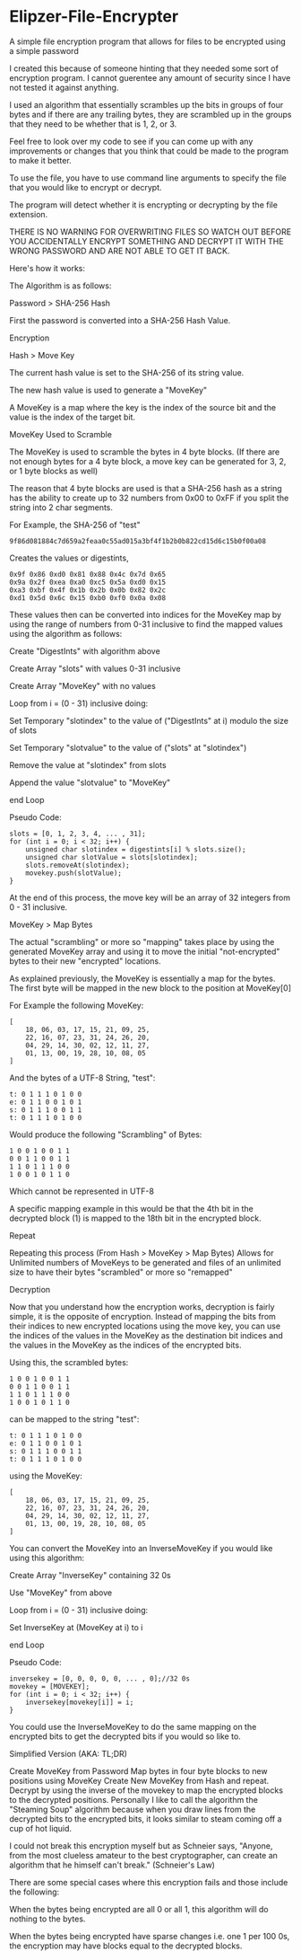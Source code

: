 # Elipzer-File-Encrypter
A simple file encryption program that allows for files to be encrypted using a simple password

I created this because of someone hinting that they needed some sort of encryption program. I cannot guerentee any amount of security since I have not tested it against anything.

I used an algorithm that essentially scrambles up the bits in groups of four bytes and if there are any trailing bytes, they are scrambled up in the groups that they need to be whether that is 1, 2, or 3.

Feel free to look over my code to see if you can come up with any improvements or changes that you think that could be made to the program to make it better.

To use the file, you have to use command line arguments to specify the file that you would like to encrypt or decrypt.

The program will detect whether it is encrypting or decrypting by the file extension.

THERE IS NO WARNING FOR OVERWRITING FILES SO WATCH OUT BEFORE YOU ACCIDENTALLY ENCRYPT SOMETHING AND DECRYPT IT WITH THE WRONG PASSWORD AND ARE NOT ABLE TO GET IT BACK.

Here's how it works:

The Algorithm is as follows:

Password > SHA-256 Hash

First the password is converted into a SHA-256 Hash Value.

Encryption

Hash > Move Key

The current hash value is set to the SHA-256 of its string value.

The new hash value is used to generate a "MoveKey"

A MoveKey is a map where the key is the index of the source bit and the value is the index of the target bit.

MoveKey Used to Scramble

The MoveKey is used to scramble the bytes in 4 byte blocks. (If there are not enough bytes for a 4 byte block, a move key can be generated for 3, 2, or 1 byte blocks as well)

The reason that 4 byte blocks are used is that a SHA-256 hash as a string has the ability to create up to 32 numbers from 0x00 to 0xFF if you split the string into 2 char segments.

For Example, the SHA-256 of "test"

    9f86d081884c7d659a2feaa0c55ad015a3bf4f1b2b0b822cd15d6c15b0f00a08
Creates the values or digestints,

    0x9f 0x86 0xd0 0x81 0x88 0x4c 0x7d 0x65
    0x9a 0x2f 0xea 0xa0 0xc5 0x5a 0xd0 0x15
    0xa3 0xbf 0x4f 0x1b 0x2b 0x0b 0x82 0x2c
    0xd1 0x5d 0x6c 0x15 0xb0 0xf0 0x0a 0x08
These values then can be converted into indices for the MoveKey map by using the range of numbers from 0-31 inclusive to find the mapped values using the algorithm as follows:

Create "DigestInts" with algorithm above

Create Array "slots" with values 0-31 inclusive

Create Array "MoveKey" with no values

Loop from i = (0 - 31) inclusive doing:

Set Temporary "slotindex" to the value of ("DigestInts" at i) modulo the size of slots

Set Temporary "slotvalue" to the value of ("slots" at "slotindex")

Remove the value at "slotindex" from slots

Append the value "slotvalue" to "MoveKey"

end Loop

Pseudo Code:

    slots = [0, 1, 2, 3, 4, ... , 31];
    for (int i = 0; i < 32; i++) {
        unsigned char slotindex = digestints[i] % slots.size();
        unsigned char slotValue = slots[slotindex];
        slots.removeAt(slotindex);
        movekey.push(slotValue);
    }
At the end of this process, the move key will be an array of 32 integers from 0 - 31 inclusive.

MoveKey > Map Bytes

The actual "scrambling" or more so "mapping" takes place by using the generated MoveKey array and using it to move the initial "not-encrypted" bytes to their new "encrypted" locations.

As explained previously, the MoveKey is essentially a map for the bytes. The first byte will be mapped in the new block to the position at MoveKey[0]

For Example the following MoveKey:

    [
        18, 06, 03, 17, 15, 21, 09, 25,
        22, 16, 07, 23, 31, 24, 26, 20, 
        04, 29, 14, 30, 02, 12, 11, 27, 
        01, 13, 00, 19, 28, 10, 08, 05
    ]
And the bytes of a UTF-8 String, "test":

    t: 0 1 1 1 0 1 0 0
    e: 0 1 1 0 0 1 0 1
    s: 0 1 1 1 0 0 1 1
    t: 0 1 1 1 0 1 0 0
Would produce the following "Scrambling" of Bytes:

    1 0 0 1 0 0 1 1
    0 0 1 1 0 0 1 1
    1 1 0 1 1 1 0 0
    1 0 0 1 0 1 1 0
Which cannot be represented in UTF-8

A specific mapping example in this would be that the 4th bit in the decrypted block (1) is mapped to the 18th bit in the encrypted block.

Repeat

Repeating this process (From Hash > MoveKey > Map Bytes) Allows for Unlimited numbers of MoveKeys to be generated and files of an unlimited size to have their bytes "scrambled" or more so "remapped"

Decryption

Now that you understand how the encryption works, decryption is fairly simple, it is the opposite of encryption. Instead of mapping the bits from their indices to new encrypted locations using the move key, you can use the indices of the values in the MoveKey as the destination bit indices and the values in the MoveKey as the indices of the encrypted bits.

Using this, the scrambled bytes:

    1 0 0 1 0 0 1 1
    0 0 1 1 0 0 1 1
    1 1 0 1 1 1 0 0
    1 0 0 1 0 1 1 0
can be mapped to the string "test":

    t: 0 1 1 1 0 1 0 0
    e: 0 1 1 0 0 1 0 1
    s: 0 1 1 1 0 0 1 1
    t: 0 1 1 1 0 1 0 0
using the MoveKey:

    [
        18, 06, 03, 17, 15, 21, 09, 25,
        22, 16, 07, 23, 31, 24, 26, 20, 
        04, 29, 14, 30, 02, 12, 11, 27, 
        01, 13, 00, 19, 28, 10, 08, 05
    ]
You can convert the MoveKey into an InverseMoveKey if you would like using this algorithm:

Create Array "InverseKey" containing 32 0s

Use "MoveKey" from above

Loop from i = (0 - 31) inclusive doing:

Set InverseKey at (MoveKey at i) to i

end Loop

Pseudo Code:

    inversekey = [0, 0, 0, 0, 0, ... , 0];//32 0s
    movekey = [MOVEKEY];
    for (int i = 0; i < 32; i++) {
        inversekey[movekey[i]] = i;
    }
You could use the InverseMoveKey to do the same mapping on the encrypted bits to get the decrypted bits if you would so like to.

Simplified Version (AKA: TL;DR)

Create MoveKey from Password
Map bytes in four byte blocks to new positions using MoveKey
Create New MoveKey from Hash and repeat.
Decrypt by using the inverse of the movekey to map the encrypted blocks to the decrypted positions.
Personally I like to call the algorithm the "Steaming Soup" algorithm because when you draw lines from the decrypted bits to the encrypted bits, it looks similar to steam coming off a cup of hot liquid.

I could not break this encryption myself but as Schneier says, "Anyone, from the most clueless amateur to the best cryptographer, can create an algorithm that he himself can't break." (Schneier's Law)

There are some special cases where this encryption fails and those include the following:

When the bytes being encrypted are all 0 or all 1, this algorithm will do nothing to the bytes.

When the bytes being encrypted have sparse changes i.e. one 1 per 100 0s, the encryption may have blocks equal to the decrypted blocks.
